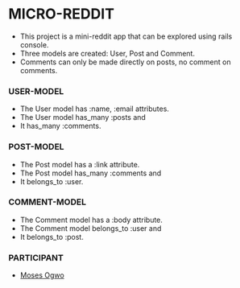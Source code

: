 # MICRO-REDDIT
   - This project is a mini-reddit app that can be explored using rails console.
   - Three models are created: User, Post and Comment.
   - Comments can only be made directly on posts, no comment on comments.

### USER-MODEL
- The User model has :name, :email attributes.
- The User model has_many :posts and
- It has_many :comments.

### POST-MODEL
- The Post model has a :link attribute.
- The Post model has_many :comments and
- It belongs_to :user.

### COMMENT-MODEL
- The Comment model has a :body attribute.
- The Comment model belongs_to :user and
- It belongs_to :post.

### PARTICIPANT
- [Moses Ogwo](https://github.com/mosesogwo)

